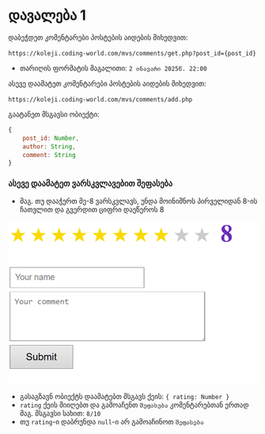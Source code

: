 
# დავალება 1

დაბეჭდეთ კომენტარები პოსტების აიდების მიხედვით: 

`https://koleji.coding-world.com/mvs/comments/get.php?post_id={post_id}`  

- თარიღის ფორმატის მაგალითი: `2 ინავარი 2025წ. 22:00`

ასევე დაამატეთ კომენტარები პოსტების აიდების მიხედვით:  

`https://koleji.coding-world.com/mvs/comments/add.php`  

გაატანეთ მსგავსი ობიექტი:
```js
{
    post_id: Number,
    author: String,
    comment: String
}

```

### ასევე დაამატეთ ვარსკვლავებით შეფასება

- მაგ. თუ დააჭერთ მე-8 ვარსკვლავს, უნდა მოინიშნოს პირველიდან 8-ის ჩათვლით და გვერდით ციფრი დაეწეროს 8

![don't showing?](rating.png)

- გასაგზავნ ობიექტს დაამატებთ მსგავს ქეის: `{ rating: Number }`
- `rating` ქეის მიიღებთ და გამოაჩენთ `შეფასება` კომენტარებთან ერთად  მაგ. მსგავსი სახით: `8/10`
- თუ `rating`-ი დაბრუნდა `null`-ი არ გამოაჩინოთ `შეფასება`
